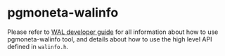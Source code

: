 
# pgmoneta-walinfo

Please refer to [WAL developer guide](./manual/en/78-wal.md) for all information about how to use pgmoneta-walinfo tool, and details about how to use the high level API defined in `walinfo.h`.